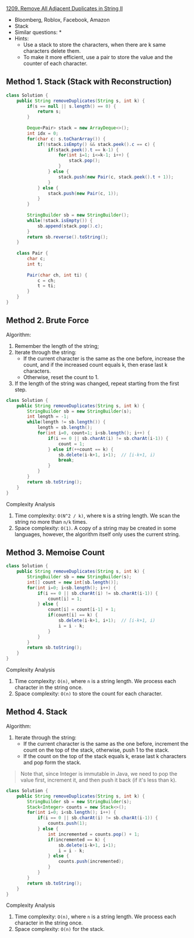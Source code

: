 [1209. Remove All Adjacent Duplicates in String II](https://leetcode.com/problems/remove-all-adjacent-duplicates-in-string-ii/)

* Bloomberg, Roblox, Facebook, Amazon
* Stack
* Similar questions:
    * 
* Hints:
    * Use a stack to store the characters, when there are k same characters delete them.
    * To make it more efficient, use a pair to store the value and the counter of each character.
    

## Method 1. Stack (Stack with Reconstruction)
```java
class Solution {
    public String removeDuplicates(String s, int k) {
        if(s == null || s.length() == 0) {
            return s;
        }
        
        Deque<Pair> stack = new ArrayDeque<>();
        int idx = 0;
        for(char c: s.toCharArray()) {
            if(!stack.isEmpty() && stack.peek().c == c) {
                if(stack.peek().t == k-1) {
                    for(int i=1; i<=k-1; i++) {
                        stack.pop();
                    }
                } else {
                    stack.push(new Pair(c, stack.peek().t + 1));
                }
            } else {
                stack.push(new Pair(c, 1));
            }
        }
        
        StringBuilder sb = new StringBuilder();
        while(!stack.isEmpty()) {
            sb.append(stack.pop().c);
        }
        return sb.reverse().toString();
    }
    
    class Pair {
        char c;
        int t;
        
        Pair(char ch, int ti) {
            c = ch;
            t = ti;
        }
    }
}
```

## Method 2. Brute Force
Algorithm:
1. Remember the length of the string;
2. Iterate through the string:
    * If the current character is the same as the one before, increase the count, and if the 
      increased count equals k, then erase last k characters.
    * Otherwise, reset the count to 1.
3. If the length of the string was changed, repeat starting from the first step.

```java
class Solution {
    public String removeDuplicates(String s, int k) {
        StringBuilder sb = new StringBuilder(s);
        int length = -1;
        while(length != sb.length()) {
            length = sb.length();
            for(int i=0, count=1; i<sb.length(); i++) {
                if(i == 0 || sb.charAt(i) != sb.charAt(i-1)) {
                    count = 1;
                } else if(++count == k) {
                    sb.delete(i-k+1, i+1);  // [i-k+1, i)
                    break;
                }
            }
        }
        return sb.toString();
    }
}
```
Complexity Analysis
1. Time complexity: `O(N^2 / k)`, where `N` is a string length. We scan the string no more than 
   `n/k` times.
2. Space complexity: `O(1)`. A copy of a string may be created in some languages, however, the 
   algorithm itself only uses the current string.
   

## Method 3. Memoise Count
```java
class Solution {
    public String removeDuplicates(String s, int k) {
        StringBuilder sb = new StringBuilder(s);
        int[] count = new int[sb.length()];
        for(int i=0; i<sb.length(); i++) {
            if(i == 0 || sb.charAt(i) != sb.charAt(i-1)) {
                count[i] = 1;
            } else {
                count[i] = count[i-1] + 1;
                if(count[i] == k) {
                    sb.delete(i-k+1, i+1);  // [i-k+1, i)
                    i = i - k;
                }
            }
        }
        return sb.toString();
    }
}
```

Complexity Analysis
1. Time complexity: `O(n)`, where `n` is a string length. We process each character in the string once.
2. Space complexity: `O(n)` to store the count for each character.


## Method 4. Stack
Algorithm:
1. Iterate through the string:
    * If the current character is the same as the one before, increment the count on the top of 
      the stack, otherwise, push 1 to the stack.
    * If the count on the top of the stack equals k, erase last k characters and pop form the stack.

> Note that, since Integer is immutable in Java, we need to pop the value first, increment it, 
> and then push it back (if it's less than k).

```java
class Solution {
    public String removeDuplicates(String s, int k) {
        StringBuilder sb = new StringBuilder(s);
        Stack<Integer> counts = new Stack<>();
        for(int i=0; i<sb.length(); i++) {
            if(i == 0 || sb.charAt(i) != sb.charAt(i-1)) {
                counts.push(1);
            } else {
                int incremented = counts.pop() + 1;
                if(incremented == k) {
                    sb.delete(i-k+1, i+1);
                    i = i - k;
                } else {
                    counts.push(incremented);
                }
            }
        }
        return sb.toString();
    }
}
```

Complexity Analysis
1. Time complexity: `O(n)`, where `n` is a string length. We process each character in the string once.
2. Space complexity: `O(n)` for the stack.
